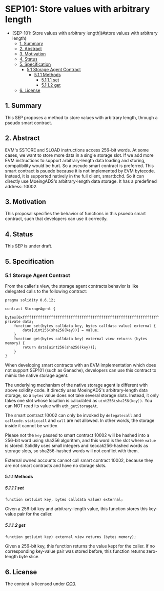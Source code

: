# SEP101: Store values with arbitrary length

- [SEP-101: Store values with arbitrary length](#store values with arbitrary length)
  - [1. Summary](#1--summary)
  - [2. Abstract](#2--abstract)
  - [3. Motivation](#3--motivation)
  - [4. Status](#4--status)
  - [5. Specification](#5--specification)
    - [5.1 Storage Agent Contract](#51-storage-agent-contract)
      - [5.1.1 Methods](#511-methods)
        - [5.1.1.1 set](#5111-set)
        - [5.1.1.2 get](#5112-get)
  - [6. License](#6-license)

## 1.  Summary
This SEP proposes a method to store values with arbitrary length, through a pseudo smart contract.

## 2.  Abstract
EVM's SSTORE and SLOAD instructions access 256-bit words. At some cases, we want to store more data in a single storage slot. If we add more EVM instructions to support arbitrary-length data loading and storing, compatibility would be hurt. So a pseudo smart contract is preferred. This smart contract is psuedo because it is not implemented by EVM bytecode. Instead, it is supported natively in the full client, smartbchd. So it can directly use MoeingADS's arbitrary-length data storage. It has a predefined address: 10002.

## 3.  Motivation
This proposal specifies the behavior of functions in this psuedo smart contract, such that developers can use it correctly.

## 4.  Status
This SEP is under draft.

## 5.  Specification

### 5.1 Storage Agent Contract

From the caller's view, the storage agent contracts behavior is like delegated calls to the following contract:

```solidity
pragma solidity 0.6.12;

contract StorageAgent {
    bytes[0xffffffffffffffffffffffffffffffffffffffffffffffffffffffffffffffff] private data;
    function set(bytes calldata key, bytes calldata value) external {
        data[uint256(sha256(key))] = value;
    }
    function get(bytes calldata key) external view returns (bytes memory) {
        return data[uint256(sha256(key))];
    }
}
```

When developing smart contracts with an EVM implementation which does not support SEP101 (such as Ganache), developers can use this contract to mimic the native storage agent.

The underlying mechanism of the native storage agent is different with above solidity code. It directly uses MoeingADS's arbitrary-length data storage, so a `bytes` value does not take several storage slots. Instead, it only takes one slot whose location is calculated as `uint256(sha256(key))`. You can NOT read its value with `eth_getStorageAt`.

The smart contract 10002 can only be invoked by `delegatecall` and `callcode`. `staticcall` and `call` are not allowed. In other words, the storage inside it cannot be written. 

Please not the `key` passed to smart contract 10002 will be hashed into a 256-bit word using sha256 algorithm, and this word is the slot where `value` is stored. Solidity uses small integers and keccak256-hashed words as storage slots, so sha256-hashed words will not conflict with them.

External owned accounts cannot call smart contract 10002, because they are not smart contracts and have no storage slots.

####  5.1.1 Methods

##### 5.1.1.1 set
```
function set(uint key, bytes calldata value) external;
```

Given a 256-bit key and arbitrary-length value, this function stores this key-value pair for the caller.

##### 5.1.1.2 get
```
function get(uint key) external view returns (bytes memory);
```

Given a 256-bit key, this function returns the value kept for the caller. If no corresponding key-value pair was stored before, this function returns zero-length byte slice.

## 6. License

The content is licensed under [CC0](https://creativecommons.org/publicdomain/zero/1.0/).



